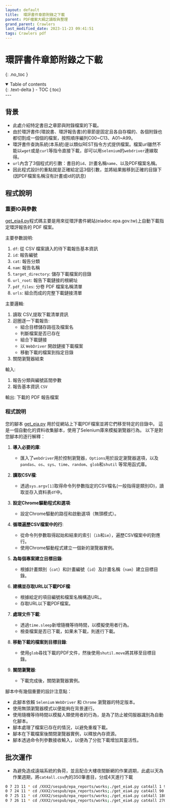 ```yaml
---
layout: default
title:  環評書件章節附錄之下載
parent: PDF檔案大綱之讀取與整理
grand_parent: Crawlers
last_modified_date: 2023-11-23 09:41:51
tags: Crawlers pdf
---
```


# 環評書件章節附錄之下載
{: .no_toc }

<details open markdown="block">
  <summary>
    Table of contents
  </summary>
  {: .text-delta }
- TOC
{:toc}
</details>
---

## 背景

- 此處介紹特定書目之章節與附錄檔案的下載。
- 由於環評書件(環說書、環評報告書)的章節是固定且各自存檔的、各個附錄也都切割成一個個的檔案，按照順序編列C00~C13、A01~A99。
- 環評書件查詢系統(本系統)是以類似REST指令方式提供檔案。檔案url雖然不能以`wget`或是`curl`等指令直接下載，卻可以用`selenium`的`webdriver`連線取得。
- `url`內含了3個程式的引數：書目的`id`、計畫名稱`name`、以及PDF檔案名稱。
- 因此程式設計的重點就是正確給定這3個引數，並將結果搬移到正確的目錄下(因PDF檔案名稱沒有計畫或id的訊息)

## 程式說明

### 重要IO與參數

[get_eia4.py](./get_eia4.py)程式碼主要是用來從環評書件網站(eiadoc.epa.gov.tw)上自動下載指定環評報告的 PDF 檔案。

主要參數說明:

1. `df`: 從 CSV 檔案讀入的待下載報告基本資訊
2. `id`: 報告編號
3. `cat`: 報告分類
4. `nam`: 報告名稱  
5. `target_directory`: 儲存下載檔案的目錄
6. `url_root`: 報告下載鏈接的根網址
7. `pdf_files`: 分卷 PDF 檔案名稱清單
8. `urls`: 組合而成的完整下載鏈接清單

主要邏輯:

1. 讀取 CSV,提取下載清單資訊 
2. 迴圈逐一下載報告:
   - 組合目標儲存路徑及檔案名
   - 判斷檔案是否已存在
   - 組合下載鏈接
   - 以 `WebDriver` 開啟鏈接下載檔案
   - 移動下載的檔案到指定目錄
3. 關閉瀏覽器結束

輸入:
1. 報告分類與編號區間參數
2. 報告基本資訊 `CSV` 

輸出:
下載的 PDF 報告檔案

### 程式說明

您的腳本 [get_eia.py](./get_eia4.py) 用於從網站上下載PDF檔案並將它們移至特定的目錄中。 這是一個自動化的資料收集腳本，使用了Selenium庫來模擬瀏覽器行為。 以下是對您腳本的逐行解釋：

1. **導入必要的庫**:
    - 匯入了`webdriver`用於控制瀏覽器，`Options`用於設定瀏覽器選項，以及`pandas`、`os`、`sys`、`time`、`random`、`glob`和`shutil` 等常用函式庫。

2. **讀取CSV檔**:
    - 透過`sys.argv[1]`取得命令列參數指定的CSV檔名(一般指得是類別ID)，讀取並存入資料表`df`中。

3. **設定Chrome驅動程式和選項**:
    - 設定Chrome驅動的路徑和啟動選項（無頭模式）。

4. **循環遍歷CSV檔案中的行**:
    - 從命令列參數取得起始和結束的索引（`ib`和`ie`），遍歷CSV檔案中的對應行。
    - 使用Chrome驅動程式建立一個新的瀏覽器實例。

5. **為每個專案建立目標目錄**:
    - 根據計畫類別（`cat`）和計畫編號（`id`）及計畫名稱（`nam`）建立目標目錄。

6. **建構並存取URL以下載PDF檔**:
    - 根據給定的項目編號和檔案名稱構造URL。
    - 存取URL以下載PDF檔案。

7. **處理文件下載**:
    - 透過`time.sleep`新增隨機等待時間，以模擬使用者行為。
    - 檢查檔案是否已下載，如果未下載，則進行下載。

8. **移動下載的檔案到目標目錄**:
    - 使用`glob`尋找下載的PDF文件，然後使用`shutil.move`將其移至目標目錄。

9. **關閉瀏覽器**:
    - 下載完成後，關閉瀏覽器實例。

腳本中有幾個重要的設計注意點：

- 此腳本依賴 `Selenium` `WebDriver` 和 `Chrome` 瀏覽器的特定版本。
- 使用無頭瀏覽器模式以便能夠在背景運行。
- 使用隨機等待時間以模擬人類使用者的行為，是為了防止被伺服器識別為自動化腳本。
- 腳本處理了檔案已存在的情況，以避免重複下載。
- 腳本在下載檔案後關閉瀏覽器實例，以釋放內存資源。
- 腳本透過命令列參數接收輸入，以便為了分批下載增加其靈活性。

## 批次運作

- 為避免造成遠端系統的負荷，並且配合大樓夜間斷網的作業週期，此處以天為作業週期，將`cat4all.csv`內的350筆書目，分成4天進行下載

```bash
0 7 23 11 * cd /XXX2/sespub/epa_reports/works;./get_eia4.py cat4all 1 90
0 7 24 11 * cd /XXX2/sespub/epa_reports/works;./get_eia4.py cat4all 90 180
0 7 25 11 * cd /XXX2/sespub/epa_reports/works;./get_eia4.py cat4all 180 270
0 7 26 11 * cd /XXX2/sespub/epa_reports/works;./get_eia4.py cat4all 270 350
```